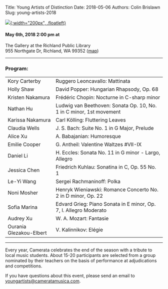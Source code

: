 Title: Young Artists of Distinction
Date: 2018-05-06
Authors: Colin Brislawn
Slug: young-artists-2018


[![ ]({filename}/images/2017-2018/YoungArtists400.jpg){:width="200px", .floatleft}]({filename}./YoungArtists2018.md)

#### May 6th, 2018 2:00 pm at <br>
The Gallery at the Richland Public Library <br>
955 Northgate Dr, Richland, WA 99352 ([map](https://www.google.com/maps/place/Richland+Public+Library/@46.279784,-119.278918,15z/data=!4m5!3m4!1s0x0:0xf2400b4831762b5a!8m2!3d46.279784!4d-119.278918))

---

### Program:

|            |                                      |
|-------------------------|---------------------------------------------------------------------|
| Kory Carterby           | Ruggero Leoncavallo: Mattinata                                      |
| Holly Shaw              | David Popper: Hungarian Rhapsody, Op. 68                            |
| Kristen Nakamura        | Frédéric Chopin: Nocturne in C-sharp minor                          |
| Nathan Hu               | Ludwig van Beethoven: Sonata Op. 10, No. 1 in C minor, 1st movement |
| Karissa Nakamura        | Carl Kölling: Fluttering Leaves                                     |
| Claudia Wells           | J. S. Bach: Suite No. 1 in G Major, Prelude                         |
| Alice Xu                | A. Babajanian: Humoresque                                           |
| Emilie Cooper           | G. Antheil: Valentine Waltzes #VII-IX                               |
| Daniel Li               | H. Eccles: Sonata No. 11 in G minor - Largo, Allegro                |
| Jessica Chen            | Friedrich Kuhlau: Sonatina in C, Op. 55 No. 1                       |
| Le-Yi Wang              | Sergei Rachmaninoff: Polka                                          |
| Noni Mosher             | Henryk Wieniawski: Romance Concerto No. 2 in D minor, Op. 22        |
| Sofia Marina            | Edvard Grieg: Piano Sonata in E minor, Op. 7, I. Allegro Moderato   |
| Audrey Xu               | W. A. Mozart: Fantasie                                              |
| Ourania Glezakou-Elbert | V. Kalinnikov: Elégie                                               |



---

Every year, Camerata celebrates the end of the season with a tribute to local music students.  About 15-20 participants are selected from a group nominated by their teachers on the basis of performance at adjudications and competitions.

If you have questions about this event, please send an email to [youngartists@cameratamusica.com](mailto:youngartists@cameratamusica.com).
